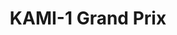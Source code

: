 ---
title: KAMI-1 Grand Prix
description: This is a tournament, a Grand Prix, for aspiring young/fresh stylists in Japan to be certified as a KAMI CHARISMA stylist, a high honor like getting noticed in Michelin Guide.  
bodyText: This is just currently a landing page only, while a full app is being created at this moment, as I have done the UIUX design and also taking the role of a front-end developer.  In taking the concept of M-1 Grand Prix (a famous MANZAI competition that is done annually for comedians), this event is for stylists who want to be certified as a KAMI CHARISMA stylist, and every design in this website and also the app is the 'easy-to-understand' design since many stylists and beauticians in Japan lack skills in PCs or technical terms.    
img: KAMI-1.png
alt: KAMI-1
url: https://kami-1.com/
---